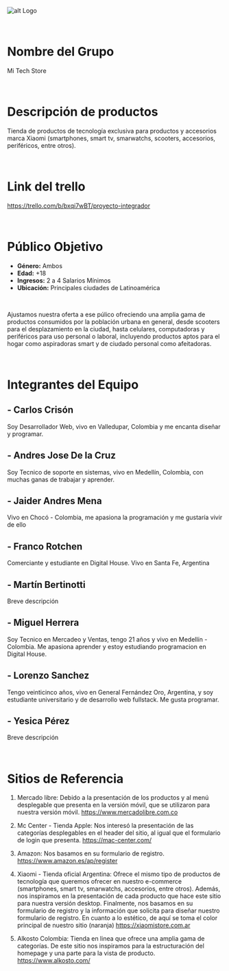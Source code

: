 ![alt Logo](https://i.ibb.co/M9dm0BR/Logo-Tech-Store.png)

<br />

# Nombre del Grupo
Mi Tech Store

<br />

# Descripción de productos
Tienda de productos de tecnología exclusiva para productos y accesorios marca Xiaomi (smartphones, smart tv, smarwatchs, scooters, accesorios, periféricos, entre otros).

<br />

# Link del trello
https://trello.com/b/bxqi7wBT/proyecto-integrador

<br />

# Público Objetivo

- **Género:** Ambos 
- **Edad:** +18
- **Ingresos:** 2 a 4 Salarios Mínimos
- **Ubicación:** Principales ciudades de Latinoamérica

<br />

Ajustamos nuestra oferta a ese púlico ofreciendo una amplia gama de productos consumidos por la población urbana en general, desde scooters para el desplazamiento en la ciudad, hasta celulares, computadoras y periféricos para uso personal o laboral, incluyendo productos aptos para el hogar como aspiradoras smart y de ciudado personal como afeitadoras.

<br />

# Integrantes del Equipo
## - Carlos Crisón
Soy Desarrollador Web, vivo en Valledupar, Colombia y me encanta diseñar y programar.

## - Andres Jose De la Cruz
Soy Tecnico de soporte en sistemas, vivo en Medellín, Colombia, con muchas ganas de trabajar y aprender.

## - Jaider Andres Mena
Vivo en Chocó - Colombia, me apasiona la programación y me gustaría vivir de ello

## - Franco Rotchen
Comerciante y estudiante en Digital House. Vivo en Santa Fe, Argentina

## - Martín Bertinotti
Breve descripción

## - Miguel Herrera
Soy Tecnico en Mercadeo y Ventas, tengo 21 años y vivo en Medellín - Colombia. Me apasiona aprender y estoy estudiando programacion en Digital House.

## - Lorenzo Sanchez
Tengo veinticinco años, vivo en General Fernández Oro, Argentina, y soy estudiante universitario y de desarrollo web fullstack. Me gusta programar.

## - Yesica Pérez
Breve descripción

<br />

# Sitios de Referencia
1. Mercado libre: Debido a la presentación de los productos y al menú desplegable que presenta en la versión móvil, que se utilizaron para nuestra versión móvil. https://www.mercadolibre.com.co

2. Mc Center - Tienda Apple: Nos interesó la presentación de las categorías desplegables en el header del sitio, al igual que el formulario de login que presenta. https://mac-center.com/

3. Amazon: Nos basamos en su formulario de registro. https://www.amazon.es/ap/register

4. Xiaomi - Tienda oficial Argentina: Ofrece el mismo tipo de productos de tecnología que queremos ofrecer en nuestro e-commerce (smartphones, smart tv, smarwatchs, accesorios, entre otros). Además, nos inspiramos en la presentación de cada producto que hace este sitio para nuestra versión desktop. Finalmente, nos basamos en su formulario de registro y la información que solicita para diseñar nuestro formulario de registro. En cuanto a lo estético, de aquí se toma el color principal de nuestro sitio (naranja) https://xiaomistore.com.ar

5. Alkosto Colombia: Tienda en linea que ofrece una amplia gama de categorías. De este sitio nos inspiramos para la estructuración del homepage y una parte para la vista de producto. https://www.alkosto.com/

<br />
